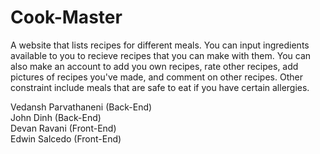 # Cook-Master

A website that lists recipes for different meals. You can input ingredients available to you to recieve recipes that you can make with them. You can also make an account to add you own recipes, rate other recipes, add pictures of recipes you've made, and comment on other recipes. Other constraint include meals that are safe to eat if you have certain allergies. 

Vedansh Parvathaneni (Back-End)  
John Dinh (Back-End)  
Devan Ravani (Front-End)  
Edwin Salcedo (Front-End)
